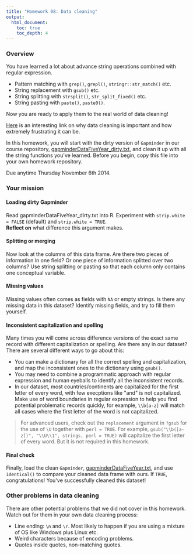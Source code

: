 ```yaml
---
title: "Homework 08: Data cleaning"
output:
  html_document:
    toc: true
    toc_depth: 4
---
```


### Overview 

You have learned a lot about advance string operations combined with regular expression.    

  * Pattern matching with `grep()`, `grepl()`, `stringr::str_match()` etc.   
  * String replacement with `gsub()` etc.    
  * String splitting with `strsplit()`, `str_split_fixed()` etc.    
  * String pasting with `paste()`, `paste0()`.   
  
Now you are ready to apply them to the real world of data cleaning!    

[Here](http://biomickwatson.wordpress.com/2014/03/25/biologists-this-is-why-bioinformaticians-hate-you/) is an interesting link on why data cleaning is important and how extremely frustrating it can be.   

In this homework, you will start with the dirty version of `Gapminder` in our course repository, [gapminderDataFiveYear_dirty.txt](https://github.com/STAT545-UBC/STAT545-UBC.github.io/blob/master/gapminderDataFiveYear_dirty.txt), and clean it up with all the string functions you've learned. Before you begin, copy this file into your own homework repository.       

Due anytime Thursday November 6th 2014.  

### Your mission

#### Loading dirty Gapminder

Read gapminderDataFiveYear_dirty.txt into R. Experiment with `strip.white = FALSE` (default) and `strip.white = TRUE`.    
__Reflect on__ what difference this argument makes.     

#### Splitting or merging  

Now look at the columns of this data frame. Are there two pieces of information in one field? Or one piece of information splitted over two columns? Use string splitting or pasting so that each column only contains one conceptual variable.    

#### Missing values

Missing values often comes as fields with `NA` or empty strings. Is there any missing data in this dataset? Identify missing fields, and try to fill them yourself.    
  
#### Inconsistent capitalization and spelling     

Many times you will come across difference versions of the exact same record with different capitalization or spelling. Are there any in our dataset? There are several different ways to go about this:    

  * You can make a dictionary for all the correct spelling and capitalization, and map the inconsistent ones to the dictionary using `gsub()`.  
  * You may need to combine a programmatic approach with regular expression and human eyeballs to identify all the inconsistent records.   
  * In our dataset, most countries/continents are capitalized for the first letter of every word, with few execptions like "and" is not capitalized. Make use of word boundaries in regular expression to help you find potential problematic records quickly, for example, `\\b[a-z]` will match all cases where the first letter of the word is not capitalized.    

> For advanced users, check out the `replacement` argument in `?gsub` for the use of `\U` together with `perl = TRUE`. For example, `gsub("\\b([a-z])", "\\U\\1", strings, perl = TRUE)` will capitalize the first letter of every word. But it is not required in this homework.     

#### Final check

Finally, load the clean `Gapminder`, [gapminderDataFiveYear.txt](https://github.com/STAT545-UBC/STAT545-UBC.github.io/blob/master/gapminderDataFiveYear.txt), and use `identical()` to compare your cleaned data frame with ours. If `TRUE`, congratulations! You've successfully cleaned this dataset!    

### Other problems in data cleaning

There are other potential problems that we did not cover in this homework. Watch out for them in your own data cleaning process: 

  * Line ending: `\n` and `\r`. Most likely to happen if you are using a mixture of OS like Windows plus Linux etc.   
  * Weird characters because of encoding problems.       
  * Quotes inside quotes, non-matching quotes.   




